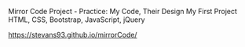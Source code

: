 Mirror Code Project - Practice: My Code, Their Design
My First Project
HTML, CSS, Bootstrap, JavaScript, jQuery

https://stevans93.github.io/mirrorCode/
